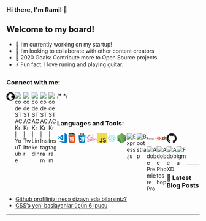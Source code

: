 ### Hi there, I'm Ramil 👋

## Welcome to my board!
- 🔭 I’m currently working on my startup!
- 👯 I’m looking to collaborate with other content creators
- 🥅 2020 Goals: Contribute more to Open Source projects
- ⚡ Fun fact: I love runing and playing guitar.

### Connect with me:

/* [<img align="left" alt="codeSTACKr.com" width="22px" src="https://raw.githubusercontent.com/iconic/open-iconic/master/svg/globe.svg" />][website] */
[<img align="left" alt="codeSTACKr | YouTube" width="22px" src="https://cdn.jsdelivr.net/npm/simple-icons@3.4.0/icons/facebook.svg" />][facebook]
[<img align="left" alt="codeSTACKr | Twitter" width="22px" src="https://cdn.jsdelivr.net/npm/simple-icons@v3/icons/twitter.svg" />][twitter]
[<img align="left" alt="codeSTACKr | LinkedIn" width="22px" src="https://cdn.jsdelivr.net/npm/simple-icons@v3/icons/linkedin.svg" />][linkedin]
[<img align="left" alt="codeSTACKr | Instagram" width="22px" src="https://cdn.jsdelivr.net/npm/simple-icons@3.4.0/icons/behance.svg" />][behance]
[<img align="left" alt="codeSTACKr | Instagram" width="22px" src="https://cdn.jsdelivr.net/npm/simple-icons@3.4.0/icons/medium.svg" />][medium]


<br />

### Languages and Tools:

<img align="left" alt="Visual Studio Code" width="26px" src="https://raw.githubusercontent.com/github/explore/80688e429a7d4ef2fca1e82350fe8e3517d3494d/topics/visual-studio-code/visual-studio-code.png" />
<img align="left" alt="HTML5" width="26px" src="https://raw.githubusercontent.com/github/explore/80688e429a7d4ef2fca1e82350fe8e3517d3494d/topics/html/html.png" />
<img align="left" alt="CSS3" width="26px" src="https://raw.githubusercontent.com/github/explore/80688e429a7d4ef2fca1e82350fe8e3517d3494d/topics/css/css.png" />
<img align="left" alt="Sass" width="26px" src="https://raw.githubusercontent.com/github/explore/80688e429a7d4ef2fca1e82350fe8e3517d3494d/topics/sass/sass.png" />
<img align="left" alt="JavaScript" width="26px" src="https://raw.githubusercontent.com/github/explore/80688e429a7d4ef2fca1e82350fe8e3517d3494d/topics/javascript/javascript.png" />
<img align="left" alt="React" width="26px" src="https://raw.githubusercontent.com/github/explore/80688e429a7d4ef2fca1e82350fe8e3517d3494d/topics/react/react.png" />
<img align="left" alt="Node.js" width="26px" src="https://raw.githubusercontent.com/github/explore/80688e429a7d4ef2fca1e82350fe8e3517d3494d/topics/nodejs/nodejs.png" />
<img align="left" alt="Express.js" width="26px" src="https://upload.wikimedia.org/wikipedia/commons/6/64/Expressjs.png" />
<img align="left" alt="Bootstrap" width="26px" src="https://i.dlpng.com/static/png/472307_preview.png" />

<img align="left" alt="MongoDB" width="26px" src="https://raw.githubusercontent.com/github/explore/80688e429a7d4ef2fca1e82350fe8e3517d3494d/topics/mongodb/mongodb.png" />
<img align="left" alt="Git" width="26px" src="https://raw.githubusercontent.com/github/explore/80688e429a7d4ef2fca1e82350fe8e3517d3494d/topics/git/git.png" />
<img align="left" alt="GitHub" width="26px" src="https://raw.githubusercontent.com/github/explore/78df643247d429f6cc873026c0622819ad797942/topics/github/github.png" />

<br />
<br />

<div align="left" >
    <img align="left" alt="Adobe Premiere Pro" width="26px" src="https://logodownload.org/wp-content/uploads/2019/10/adobe-premiere-pro-logo-1.png" />
    <img align="left" alt="Adobe Photoshop" width="26px" src="https://seeklogo.com/images/A/adobe-photoshop-express-logo-CB0F9C1CDD-seeklogo.com.png" />
    <img align="left" alt="Adobe XD" width="26px" src="https://upload.wikimedia.org/wikipedia/commons/thumb/c/c2/Adobe_XD_CC_icon.svg/1200px-Adobe_XD_CC_icon.svg.png" />
    <img align="left" alt="Figma" width="26px" src="https://pbs.twimg.com/profile_images/1184135296566251520/TWYoDqir_400x400.png" />
</div>

<br />
<br />

---

### 📕 Latest Blog Posts
<!-- BLOG-POST-LIST:START -->
- [Github profilinizi necə dizayn edə bilərsiniz?](https://medium.com/@ramilabbaszade/github-profilinizi-nec%C9%99-dizayn-ed%C9%99-bil%C9%99rsiniz-e689a0d1c420)
- [CSS’ə yeni başlayanlar üçün 6 ipucu](https://medium.com/@ramilabbaszade/css%C9%99-yeni-ba%C5%9Flayanlar-%C3%BC%C3%A7%C3%BCn-6-ipucu-79e5963abf88)

<!-- BLOG-POST-LIST:END -->

---

[website]: https://github.com/ramilabbaszade
[twitter]: https://twitter.com/abbaszadaramil
[facebook]: https://www.facebook.com/ramil.abbaszade.923
[instagram]: https://instagram.com/ramilabbaszade
[linkedin]: https://www.linkedin.com/in/ramil-abbaszada-07316a180/
[medium]: https://medium.com/@ramilabbaszade
[behance]: https://www.behance.net/ramilabbaszada
